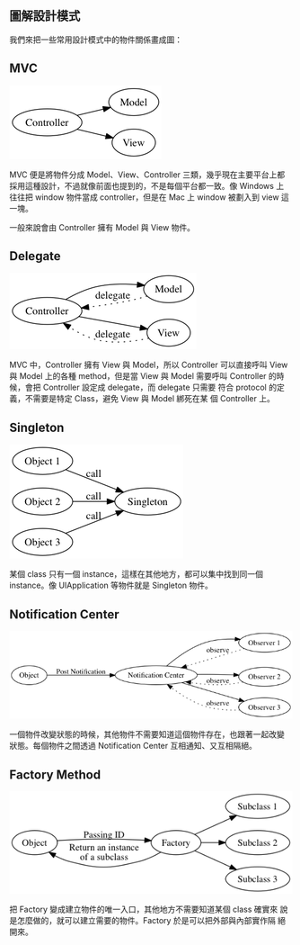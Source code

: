 圖解設計模式
------------

我們來把一些常用設計模式中的物件關係畫成圖：

## MVC

![MVC](mvc.png)

MVC 便是將物件分成 Model、View、Controller 三類，幾乎現在主要平台上都
採用這種設計，不過就像前面也提到的，不是每個平台都一致。像 Windows 上
往往把 window 物件當成 controller，但是在 Mac 上 window 被劃入到 view
這一塊。

一般來說會由 Controller 擁有 Model 與 View 物件。

## Delegate

![Delegate](delegate.png)

MVC 中，Controller 擁有 View 與 Model，所以 Controller 可以直接呼叫
View 與 Model 上的各種 method，但是當 View 與 Model 需要呼叫
Controller 的時候，會把 Controller 設定成 delegate，而 delegate 只需要
符合 protocol 的定義，不需要是特定 Class，避免 View 與 Model 綁死在某
個 Controller 上。

## Singleton

![Singleton](singleton.png)

某個 class 只有一個 instance，這樣在其他地方，都可以集中找到同一個
instance。像 UIApplication 等物件就是 Singleton 物件。

## Notification Center

![Notification Center](notification_center.png)

一個物件改變狀態的時候，其他物件不需要知道這個物件存在，也跟著一起改變
狀態。每個物件之間透過 Notification Center 互相通知、又互相隔絕。

## Factory Method

![Factory Method](factory_method.png)

把 Factory 變成建立物件的唯一入口，其他地方不需要知道某個 class 確實來
說是怎麼做的，就可以建立需要的物件。Factory 於是可以把外部與內部實作隔
絕開來。
